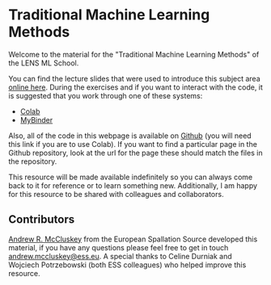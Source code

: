 # Traditional Machine Learning Methods

Welcome to the material for the "Traditional Machine Learning Methods" of the LENS ML School.

You can find the lecture slides that were used to introduce this subject area [online here](https://mccluskey.scot/talks/trad_ml_methods).
During the exercises and if you want to interact with the code, it is suggested that you work through one of these systems: 
- [Colab](https://colab.research.google.com/)
- [MyBinder](https://mybinder.org/v2/gh/arm61/trad_ml_methods/HEAD)

Also, all of the code in this webpage is available on [Github](https://github.com/arm61/trad_ml_methods) (you will need this link if you are to use Colab). 
If you want to find a particular page in the Github repository, look at the url for the page these should match the files in the repository. 

This resource will be made available indefinitely so you can always come back to it for reference or to learn something new.
Additionally, I am happy for this resource to be shared with colleagues and collaborators.

## Contributors

[Andrew R. McCluskey](https://mccluskey.scot) from the European Spallation Source developed this material, if you have any questions please feel free to get in touch [andrew.mccluskey@ess.eu](mailto:andrew.mccluskey@ess.eu).
A special thanks to Celine Durniak and Wojciech Potrzebowski (both ESS colleagues) who helped improve this resource. 
